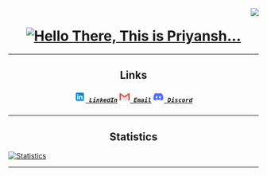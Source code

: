 <img align="right" src="https://visitor-badge.laobi.icu/badge?page_id=PriyanshGoel21.PriyanshGoel21">

<h1 align="center">
  <a href="https://git.io/typing-svg">
    <img src="https://readme-typing-svg.herokuapp.com/?lines=Hello,+There!;This+is+Priyansh...&center=true&size=30" alt="Hello There, This is Priyansh...">
  </a>
</h1>

<hr>

<h2 align="center">Links</h2>

<h5 align="center">
  <code><a href="https://www.linkedin.com/in/priyansh-goel-4b87a4230/" title="LinkedIn Profile"><img width="22" src="images/linkedin.svg" alt="Linkedin Logo"> LinkedIn</a></code>
  <code><a href="mailto:priyanshgoel05@gmail.com" title="Email"><img width="22" src="images/mail.svg" alt="Gmail Logo"> Email</a></code>
  <code><a href="https://discord.gg/tJcjeah4sq" title="Discord"><img width="22" src="images/discord.svg" alt="Discord Logo"> Discord</a></code>
</h5>

<hr>
<h2 align="center">Statistics</h2>
  <a href="https://git.io/typing-svg">
    <img src="https://metrics.lecoq.io/PriyanshGoel21?template=classic&base.header=0&isocalendar=1&languages=1&achievements=1&lines=1&traffic=1&isocalendar.duration=half-year&languages.limit=8&languages.threshold=0%25&languages.colors=github&languages.sections=most-used&languages.indepth=true&languages.analysis.timeout=15&languages.categories=markup%2C%20programming&languages.recent.categories=markup%2C%20programming&languages.recent.load=300&languages.recent.days=14&achievements.threshold=C&achievements.secrets=true&achievements.display=detailed&achievements.limit=0&config.timezone=Asia%2FCalcutta&config.twemoji=true&config.octicon=true&config.display=large" alt="Statistics">
  </a>
<hr>
